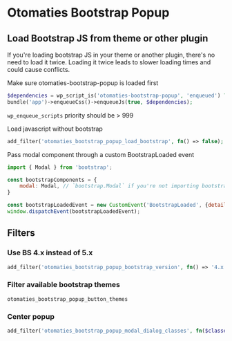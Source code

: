 # Otomaties Bootstrap Popup

## Load Bootstrap JS from theme or other plugin

If you're loading bootstrap JS in your theme or another plugin, there's no need to load it twice. Loading it twice leads to slower loading times and could cause conflicts.

Make sure otomaties-bootstrap-popup is loaded first
```php
$dependencies = wp_script_is('otomaties-bootstrap-popup', 'enqueued') ? ['otomaties-bootstrap-popup'] : [];
bundle('app')->enqueueCss()->enqueueJs(true, $dependencies);
```
`wp_enqueue_scripts` priority should be > 999

Load javascript without bootstrap
```php
add_filter('otomaties_bootstrap_popup_load_bootstrap', fn() => false);
```

Pass modal component through a custom BootstrapLoaded event
```javascript
import { Modal } from 'bootstrap';

const bootstrapComponents = {
    modal: Modal, // `bootstrap.Modal` if you're not importing bootstrap
}

const bootstrapLoadedEvent = new CustomEvent('BootstrapLoaded', {detail: {components : bootstrapComponents}});
window.dispatchEvent(bootstrapLoadedEvent);
```

## Filters

### Use BS 4.x instead of 5.x
```php
add_filter('otomaties_bootstrap_popup_bootstrap_version', fn() => '4.x');
```

### Filter available bootstrap themes

`otomaties_bootstrap_popup_button_themes`

### Center popup
```php
add_filter('otomaties_bootstrap_popup_modal_dialog_classes', fn($classes) => $classes . ' modal-dialog-centered');
```
